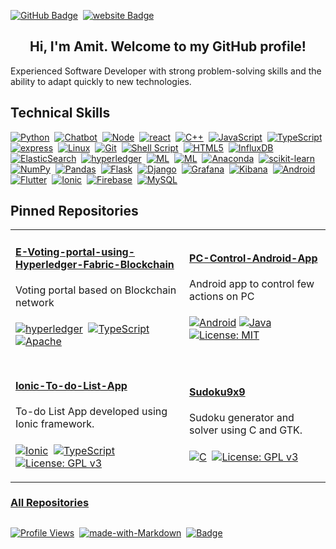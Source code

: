
[website]: https://amitp98.github.io
[linkedin]: https://linkedin.com/
[mail]: mailto:@gmail.com
[github]: https://github.com/amitp98
[Markdown]: https://www.markdownguide.org/
[LICENSE]: https://github.com/amitp98/amitp98/blob/main/LICENSE

[![GitHub Badge](https://img.shields.io/badge/GitHub-100000?style=for-the-badge&logo=github&logoColor=white)][github]&nbsp;
[![website Badge](https://img.shields.io/badge/website-013243?style=for-the-badge&logo=&logoColor=white)][website]&nbsp;

<!--
[![Linkedin Badge](https://img.shields.io/badge/LinkedIn-0072b1?style=for-the-badge&logo=linkedin&logoColor=white)][linkedin]&nbsp;
[![Gmail Badge](https://img.shields.io/badge/Gmail-D14836?style=for-the-badge&logo=gmail&logoColor=white)][mail]&nbsp;
[![website Badge](https://img.shields.io/badge/website-000000?style=for-the-badge&logo=About.me&logoColor=white)][website]&nbsp;
-->

<h2 align="center"> Hi, I'm Amit. Welcome to my GitHub profile!</h1>

Experienced Software Developer with strong problem-solving skills and the ability to adapt quickly to new technologies.

## Technical Skills

[![Python](https://img.shields.io/badge/Python-3776AB?style=for-the-badge&logo=python&logoColor=white)][github]&nbsp;
[![Chatbot](https://img.shields.io/badge/Chatbot-1877F2?style=for-the-badge&logo=dependabot&logoColor=white)][github]&nbsp;
[![Node](https://img.shields.io/badge/node.js-6DA55F?style=for-the-badge&logo=node.js&logoColor=white)][github]&nbsp;
[![react](https://img.shields.io/badge/react-%2320232a.svg?style=for-the-badge&logo=react&logoColor=%2361DAFB)][github]&nbsp;
[![C++](https://img.shields.io/badge/C/C%2B%2B-%23013243.svg?style=for-the-badge&logo=&logoColor=white)][github]&nbsp;
[![JavaScript](https://img.shields.io/badge/JavaScript-F7DF1E?style=for-the-badge&logo=javascript&logoColor=black)][github]&nbsp;
[![TypeScript](https://img.shields.io/badge/TypeScript-007ACC?style=for-the-badge&logo=typescript&logoColor=white)][github]&nbsp;
[![express](https://img.shields.io/badge/express.js-%23404d59.svg?style=for-the-badge&logo=express&logoColor=%2361DAFB)][github]&nbsp;
[![Linux](https://img.shields.io/badge/Linux-FCC624?style=for-the-badge&logo=linux&logoColor=black)][github]&nbsp;
[![Git](https://img.shields.io/badge/git-%23F05033.svg?style=for-the-badge&logo=git&logoColor=white)][github]&nbsp;
[![Shell Script](https://img.shields.io/badge/shell_script-%23121011.svg?style=for-the-badge&logo=gnu-bash&logoColor=white)][github]&nbsp;
[![HTML5](https://img.shields.io/badge/html5-%23E34F26.svg?style=for-the-badge&logo=html5&logoColor=white)][github]&nbsp;
[![InfluxDB](https://img.shields.io/badge/InfluxDB-%233880FF?style=for-the-badge&logo=InfluxDB&logoColor=white)][github]&nbsp;
[![ElasticSearch](https://img.shields.io/badge/-ElasticSearch-005571?style=for-the-badge&logo=elasticsearch)][github]&nbsp;
[![hyperledger](https://img.shields.io/badge/hyperledger-2F3134?style=for-the-badge&logo=hyperledger&logoColor=white)][github]&nbsp;
[![ML](https://img.shields.io/badge/Machine_Learning-%23013243.svg?style=for-the-badge&logo=&logoColor=white)][github]&nbsp;
[![ML](https://img.shields.io/badge/NLP-%23404d59.svg?style=for-the-badge&logo=&logoColor=white)][github]&nbsp;
[![Anaconda](https://img.shields.io/badge/Anaconda-%2344A833.svg?style=for-the-badge&logo=anaconda&logoColor=white)][github]&nbsp;
[![scikit-learn](https://img.shields.io/badge/scikit--learn-%23F7931E.svg?style=for-the-badge&logo=scikit-learn&logoColor=white)][github]&nbsp;
[![NumPy](https://img.shields.io/badge/numpy-%23013243.svg?style=for-the-badge&logo=numpy&logoColor=white)][github]&nbsp;
[![Pandas](https://img.shields.io/badge/pandas-%23150458.svg?style=for-the-badge&logo=pandas&logoColor=white)][github]&nbsp;
[![Flask](https://img.shields.io/badge/flask-%23000.svg?style=for-the-badge&logo=flask&logoColor=white)][github]&nbsp;
[![Django](https://img.shields.io/badge/django-%23000.svg?style=for-the-badge&logo=django&logoColor=white)][github]&nbsp;
[![Grafana](https://img.shields.io/badge/grafana-%23F46800.svg?style=for-the-badge&logo=grafana&logoColor=white)][github]&nbsp;
[![Kibana](https://img.shields.io/badge/kibana-%23F46800.svg?style=for-the-badge&logo=kibana&logoColor=white)][github]&nbsp;
[![Android](https://img.shields.io/badge/Android-3DDC84?style=for-the-badge&logo=android&logoColor=white)][github]&nbsp;
[![Flutter](https://img.shields.io/badge/Flutter-%2302569B.svg?style=for-the-badge&logo=Flutter&logoColor=white)][github]&nbsp;
[![Ionic](https://img.shields.io/badge/Ionic-%233880FF.svg?style=for-the-badge&logo=Ionic&logoColor=white)][github]&nbsp;
[![Firebase](https://img.shields.io/badge/firebase-%23039BE5.svg?style=for-the-badge&logo=firebase)][github]&nbsp;
[![MySQL](https://img.shields.io/badge/mysql-%2307405e.svg?style=for-the-badge&logo=mysql&logoColor=white)][github]&nbsp;

## Pinned Repositories
<table>
<tr>
<td>

#### [E-Voting-portal-using-Hyperledger-Fabric-Blockchain](https://github.com/amitp98/E-Voting-portal-using-Hyperledger-Fabric-Blockchain)<br>
Voting portal based on Blockchain network
####
[![hyperledger](https://img.shields.io/badge/hyperledger-2F3134?style=for-the-badge&logo=hyperledger&logoColor=white)][github]&nbsp;
[![TypeScript](https://img.shields.io/badge/TypeScript-007ACC?style=for-the-badge&logo=typescript&logoColor=white)][github]&nbsp;
[![Apache](https://img.shields.io/badge/License-Apache_2.0-blue.svg?style=for-the-badge)](https://opensource.org/licenses/Apache-2.0)
</td>
<td>

#### [PC-Control-Android-App](https://github.com/amitp98/PC-Control-Android-App)
Android app to control few actions on PC
####
[![Android](https://img.shields.io/badge/Android-3DDC84?style=for-the-badge&logo=android&logoColor=white)][github]
[![Java](https://img.shields.io/badge/Java-ED8B00?style=for-the-badge&logo=java&logoColor=white)][github]
[![License: MIT](https://img.shields.io/badge/License-MIT-blue.svg?style=for-the-badge)](https://opensource.org/licenses/MIT)
</td>
</tr>
<tr>
<td>
</td>
<td>
</td>
</tr>
<tr>
<td>

#### [Ionic-To-do-List-App ](https://github.com/amitp98/Ionic-To-do-List-App)<br>
To-do List App developed using Ionic framework.
####
[![Ionic](https://img.shields.io/badge/Ionic-%233880FF.svg?style=for-the-badge&logo=Ionic&logoColor=white)][github]&nbsp;
[![TypeScript](https://img.shields.io/badge/TypeScript-007ACC?style=for-the-badge&logo=typescript&logoColor=white)][github]&nbsp;
[![License: GPL v3](https://img.shields.io/badge/License-GPLv3-blue.svg?style=for-the-badge)](https://www.gnu.org/licenses/gpl-3.0)
</td>
<td>

#### [Sudoku9x9](https://github.com/amitp98/Sudoku9x9)<br>
Sudoku generator and solver using C and GTK.
#### 
[![C](https://img.shields.io/badge/C-%23013243.svg?style=for-the-badge&logo=&logoColor=white)][github]&nbsp;
[![License: GPL v3](https://img.shields.io/badge/License-GPLv3-blue.svg?style=for-the-badge)](https://www.gnu.org/licenses/gpl-3.0)
</td>
</tr>
</table>


### [All Repositories](https://github.com/amitp98?tab=repositories)<br>


##
[![Profile Views](https://komarev.com/ghpvc/?username=amitp98)][github]&nbsp; [![made-with-Markdown](https://img.shields.io/badge/Made%20with-Markdown-1f425f.svg)][Markdown]&nbsp; [![Badge](https://img.shields.io/badge/License-MIT-blue.svg)][LICENSE]&nbsp;

<!--
**amitp98/amitp98** is a ✨ _special_ ✨ repository because its `README.md` (this file) appears on your GitHub profile.

Here are some ideas to get you started:

- 🔭 I’m currently working on ...
- 🌱 I’m currently learning ...
- 👯 I’m looking to collaborate on ...
- 🤔 I’m looking for help with ...
- 💬 Ask me about ...
- 📫 How to reach me: ...
- 😄 Pronouns: ...
- ⚡ Fun fact: ...

-->
